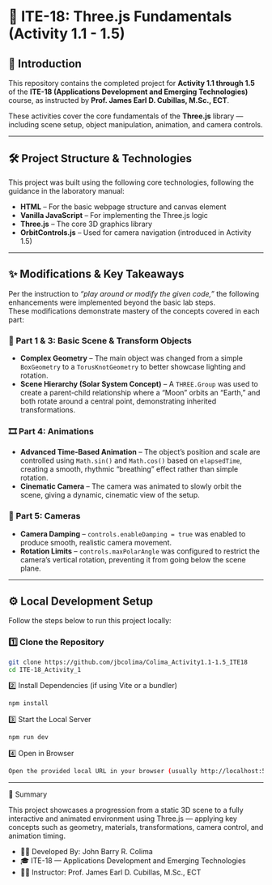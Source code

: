# 🚀 ITE-18: Three.js Fundamentals (Activity 1.1 - 1.5)

## 📘 Introduction
This repository contains the completed project for **Activity 1.1 through 1.5** of the **ITE-18 (Applications Development and Emerging Technologies)** course, as instructed by **Prof. James Earl D. Cubillas, M.Sc., ECT**.

These activities cover the core fundamentals of the **Three.js** library — including scene setup, object manipulation, animation, and camera controls.

---


## 🛠️ Project Structure & Technologies

This project was built using the following core technologies, following the guidance in the laboratory manual:

- **HTML** – For the basic webpage structure and canvas element  
- **Vanilla JavaScript** – For implementing the Three.js logic  
- **Three.js** – The core 3D graphics library  
- **OrbitControls.js** – Used for camera navigation (introduced in Activity 1.5)

---

## ✨ Modifications & Key Takeaways

Per the instruction to *“play around or modify the given code,”* the following enhancements were implemented beyond the basic lab steps.  
These modifications demonstrate mastery of the concepts covered in each part:

### 🧩 Part 1 & 3: Basic Scene & Transform Objects
- **Complex Geometry** – The main object was changed from a simple `BoxGeometry` to a `TorusKnotGeometry` to better showcase lighting and rotation.  
- **Scene Hierarchy (Solar System Concept)** – A `THREE.Group` was used to create a parent-child relationship where a “Moon” orbits an “Earth,” and both rotate around a central point, demonstrating inherited transformations.

### 🎞️ Part 4: Animations
- **Advanced Time-Based Animation** – The object’s position and scale are controlled using `Math.sin()` and `Math.cos()` based on `elapsedTime`, creating a smooth, rhythmic “breathing” effect rather than simple rotation.  
- **Cinematic Camera** – The camera was animated to slowly orbit the scene, giving a dynamic, cinematic view of the setup.

### 🎥 Part 5: Cameras
- **Camera Damping** – `controls.enableDamping = true` was enabled to produce smooth, realistic camera movement.  
- **Rotation Limits** – `controls.maxPolarAngle` was configured to restrict the camera’s vertical rotation, preventing it from going below the scene plane.

---

## ⚙️ Local Development Setup

Follow the steps below to run this project locally:

### 1️⃣ Clone the Repository
```bash
git clone https://github.com/jbcolima/Colima_Activity1.1-1.5_ITE18
cd ITE-18_Activity_1
```

2️⃣ Install Dependencies (if using Vite or a bundler)
```bash
npm install
```

3️⃣ Start the Local Server
```bash
npm run dev
```

4️⃣ Open in Browser
```bash
Open the provided local URL in your browser (usually http://localhost:5173/).
```
---

🧠 Summary

This project showcases a progression from a static 3D scene to a fully interactive and animated environment using Three.js — applying key concepts such as geometry, materials, transformations, camera control, and animation timing.


* 👨‍💻 Developed By: John Barry R. Colima
* 🎓 ITE-18 — Applications Development and Emerging Technologies
* 👨‍🏫 Instructor: Prof. James Earl D. Cubillas, M.Sc., ECT

